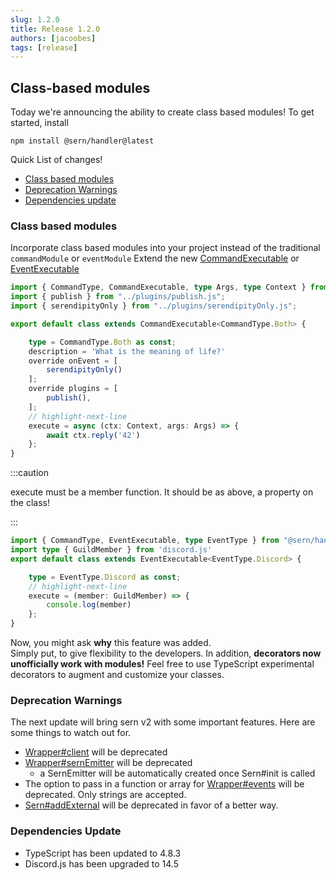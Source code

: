 ```yaml
---
slug: 1.2.0
title: Release 1.2.0
authors: [jacoobes]
tags: [release]
---
```


## Class-based modules

Today we're announcing the ability to create class based modules!
To get started, install
```
npm install @sern/handler@latest
```

Quick List of changes!
- [Class based modules](#class-based-modules)
- [Deprecation Warnings](#deprecation-warnings)
- [Dependencies update](#dependencies-update)



### Class based modules
Incorporate class based modules into your project instead of the traditional `commandModule` or `eventModule`
Extend the new [CommandExecutable](../docs/api/classes/CommandExecutable) or [EventExecutable](../docs/api/classes/EventExecutable)
```ts title="commands/meaning-of-life.ts"
import { CommandType, CommandExecutable, type Args, type Context } from "@sern/handler";
import { publish } from "../plugins/publish.js";
import { serendipityOnly } from "../plugins/serendipityOnly.js";

export default class extends CommandExecutable<CommandType.Both> {

    type = CommandType.Both as const;
    description = 'What is the meaning of life?'
    override onEvent = [
        serendipityOnly()
    ];
    override plugins = [
        publish(),
    ];
    // highlight-next-line
    execute = async (ctx: Context, args: Args) => {
        await ctx.reply('42')
    };
}
```
:::caution

execute must be a member function. It should be as above, a property on the class!

:::

```ts title="commands/guildMemberAdd.ts"
import { CommandType, EventExecutable, type EventType } from "@sern/handler";
import type { GuildMember } from 'discord.js'
export default class extends EventExecutable<EventType.Discord> {

    type = EventType.Discord as const;
    // highlight-next-line
    execute = (member: GuildMember) => {
        console.log(member)
    };
}
```
Now, you might ask **why** this feature was added. <br /> Simply put, to give flexibility to the developers.
In addition, **decorators now unofficially work with modules!**
Feel free to use TypeScript experimental decorators to augment and customize your classes.  

### Deprecation Warnings
The next update will bring sern v2 with some important features. Here are some things to watch out for.

- [Wrapper#client](../docs/api/interfaces/Wrapper) will be deprecated
- [Wrapper#sernEmitter](../docs/api/interfaces/Wrapper) will be deprecated
  - a SernEmitter will be automatically created once Sern#init is called
- The option to pass in a function or array for [Wrapper#events](../docs/api/interfaces/Wrapper) will be deprecated. Only strings are accepted.
- [Sern#addExternal](../docs/api/classes/SernEmitter) will be deprecated in favor of a better way.

### Dependencies Update
- TypeScript has been updated to 4.8.3
- Discord.js has been upgraded to 14.5